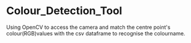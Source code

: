 # Colour_Detection_Tool
Using OpenCV to access the camera and match the centre point's colour(RGB)values with the csv dataframe to recognise the colourname.
